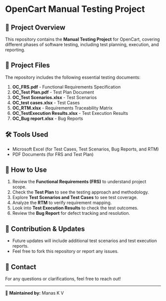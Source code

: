 # OpenCart Manual Testing Project

## 📌 Project Overview
This repository contains the **Manual Testing Project** for OpenCart, covering different phases of software testing, including test planning, execution, and reporting.

## 📂 Project Files
The repository includes the following essential testing documents:

1. **OC_FRS.pdf** - Functional Requirements Specification
2. **OC_Test Plan.pdf** - Test Plan Document
3. **OC_Test Scenarios.xlsx** - Test Scenarios
4. **OC_test cases.xlsx** - Test Cases
5. **OC_RTM.xlsx** - Requirements Traceability Matrix
6. **OC_TestExecution Results.xlsx** - Test Execution Results
7. **OC_Bug report.xlsx** - Bug Reports

## 🛠 Tools Used
- Microsoft Excel (for Test Cases, Test Scenarios, Bug Reports, and RTM)
- PDF Documents (for FRS and Test Plan)

## 📖 How to Use
1. Review the **Functional Requirements (FRS)** to understand project scope.
2. Check the **Test Plan** to see the testing approach and methodology.
3. Explore **Test Scenarios and Test Cases** to see test coverage.
4. Analyze the **RTM** to verify requirement mapping.
5. Look into **Test Execution Results** to check the test outcomes.
6. Review the **Bug Report** for defect tracking and resolution.

## 🚀 Contribution & Updates
- Future updates will include additional test scenarios and test execution reports.
- Feel free to fork this repository or report any issues.

## 📩 Contact
For any questions or clarifications, feel free to reach out!

---
📝 **Maintained by:** Manas K V
